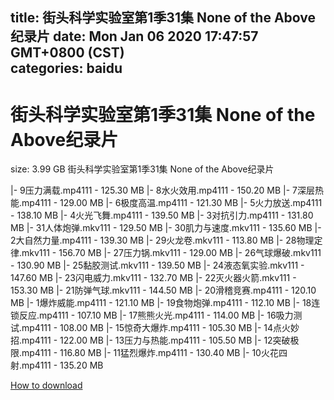 
title: 街头科学实验室第1季31集 None of the Above纪录片
date: Mon Jan 06 2020 17:47:57 GMT+0800 (CST)    
categories: baidu
---

# 街头科学实验室第1季31集 None of the Above纪录片
size: 3.99 GB
 街头科学实验室第1季31集 None of the Above纪录片
 
|- 9压力满载.mp4111 - 125.30 MB
|- 8水火效用.mp4111 - 150.20 MB
|- 7深层热能.mp4111 - 129.00 MB
|- 6极度高温.mp4111 - 121.30 MB
|- 5火力放送.mp4111 - 138.10 MB
|- 4火光飞舞.mp4111 - 139.50 MB
|- 3对抗引力.mp4111 - 131.80 MB
|- 31人体炮弹.mkv111 - 129.50 MB
|- 30肌力与速度.mkv111 - 135.60 MB
|- 2大自然力量.mp4111 - 139.30 MB
|- 29火龙卷.mkv111 - 113.80 MB
|- 28物理定律.mkv111 - 156.70 MB
|- 27压力锅.mkv111 - 129.00 MB
|- 26气球爆破.mkv111 - 130.90 MB
|- 25黏胶测试.mkv111 - 139.50 MB
|- 24液态氧实验.mkv111 - 147.60 MB
|- 23闪电威力.mkv111 - 132.70 MB
|- 22灭火器火箭.mkv111 - 153.30 MB
|- 21防弹气球.mkv111 - 144.50 MB
|- 20滑稽竞赛.mp4111 - 120.10 MB
|- 1爆炸威能.mp4111 - 121.10 MB
|- 19食物炮弹.mp4111 - 112.10 MB
|- 18连锁反应.mp4111 - 107.10 MB
|- 17熊熊火光.mp4111 - 114.00 MB
|- 16吸力测试.mp4111 - 108.00 MB
|- 15惊奇大爆炸.mp4111 - 105.30 MB
|- 14点火妙招.mp4111 - 122.00 MB
|- 13压力与热能.mp4111 - 105.50 MB
|- 12突破极限.mp4111 - 116.80 MB
|- 11猛烈爆炸.mp4111 - 130.40 MB
|- 10火花四射.mp4111 - 135.20 MB

[How to download](https://bpcam.bemobtrk.com/go/2ceec3aa-1ca2-46d6-b9ff-aaa5c184517c?jno=1585)